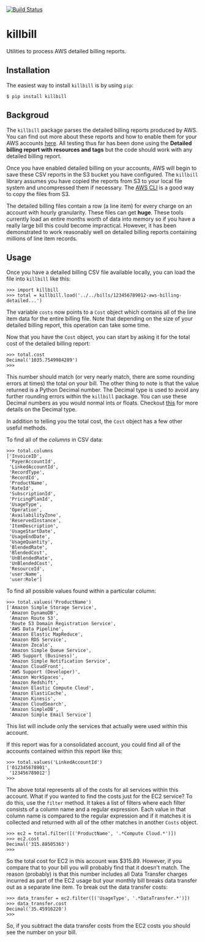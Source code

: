[![Build Status](https://travis-ci.org/scopely-devops/killbill.svg?branch=develop)](https://travis-ci.org/scopely-devops/killbill)

killbill
========

Utilities to process AWS detailed billing reports.

Installation
------------

The easiest way to install ``killbill`` is by using ``pip``:

    $ pip install killbill


Backgroud
---------

The ``killbill`` package parses the detailed billing reports produced by
AWS.  You can find out more about these reports and how to enable them
for your AWS accounts [here](http://docs.aws.amazon.com/awsaccountbilling/latest/aboutv2/detailed-billing-reports.html).  All testing thus far has been
done using the **Detailed billing report with resources and tags** but the
code should work with any detailed billing report.

Once you have enabled detailed billing on your accounts, AWS will begin to
save these CSV reports in the S3 bucket you have configured.  The ``killbill``
library assumes you have copied the reports from S3 to your local file
system and uncompressed them if necessary.  The [AWS CLI](https://aws.amazon.com/cli) is a good way to copy the files from S3.

The detailed billing files contain a row (a line item) for every charge on an
account with hourly granularity.  These files can get **huge**.  These tools
currently load an entire months worth of data into memory so if you have a
really large bill this could become impractical.  However, it has been
demonstrated to work reasonably well on detailed billing reports containing
millions of line item records.

Usage
-----

Once you have a detailed billing CSV file available locally, you can load
the file into ``killbill`` like this:

    >>> import killbill
    >>> total = killbill.load('../../bills/123456789012-aws-billing-detailed...')

The variable ``costs`` now points to a ``Cost`` object which contains all of
the line item data for the entire billing file.  Note that depending on the
size of your detailed billing report, this operation can take some time.

Now that you have the ``Cost`` object, you can start by asking it for 
the total cost of the detailed billing report:

    >>> total.cost
    Decimal('1035.7549984289')
    >>>

This number should match (or very nearly match, there are some rounding
errors at times) the total on your bill.  The other thing to note is that
the value returned is a Python Decimal number.  The Decimal type is used
to avoid any further rounding errors within the ``killbill`` package.
You can use these Decimal numbers as you would normal ints or floats.
Checkout [this](https://docs.python.org/2/library/decimal.html)
for more details on the Decimal type.

In addition to telling you the total cost, the ``Cost`` object has
a few other useful methods.

To find all of the *columns* in CSV data:

    >>> total.columns
    ['InvoiceID',
     'PayerAccountId',
     'LinkedAccountId',
     'RecordType',
     'RecordId',
     'ProductName',
     'RateId',
     'SubscriptionId',
     'PricingPlanId',
     'UsageType',
     'Operation',
     'AvailabilityZone',
     'ReservedInstance',
     'ItemDescription',
     'UsageStartDate',
     'UsageEndDate',
     'UsageQuantity',
     'BlendedRate',
     'BlendedCost',
     'UnBlendedRate',
     'UnBlendedCost',
     'ResourceId',
     'user:Name',
     'user:Role']

To find all possible values found within a particular column:

    >>> total.values('ProductName')
    ['Amazon Simple Storage Service',
     'Amazon DynamoDB',
     'Amazon Route 53',
     'Route 53 Domain Registration Service',
     'AWS Data Pipeline',
     'Amazon Elastic MapReduce',
     'Amazon RDS Service',
     'Amazon Zocalo',
     'Amazon Simple Queue Service',
     'AWS Support (Business)',
     'Amazon Simple Notification Service',
     'Amazon CloudFront',
     'AWS Support (Developer)',
     'Amazon WorkSpaces',
     'Amazon Redshift',
     'Amazon Elastic Compute Cloud',
     'Amazon ElastiCache',
     'Amazon Kinesis',
     'Amazon CloudSearch',
     'Amazon SimpleDB',
     'Amazon Simple Email Service']

This list will include only the services that actually were used within
this account.

If this report was for a consolidated account, you could find all of the
accounts contained within this report like this:

    >>> total.values('LinkedAccountId')
    ['012345678901',
     '123456789012']
    >>>

The above total represents all of the costs for all services within this
account.  What if you wanted to find the costs just for the EC2 service?
To do this, use the ``filter`` method.  It takes a list of filters where
each filter consists of a column name and a regular expression.  Each value in
that column name is compared to the regular expression and if it matches
it is collected and returned with all of the other matches in another
``Costs`` object.

    >>> ec2 = total.filter([('ProductName', '.*Compute Cloud.*')])
    >>> ec2.cost
    Decimal('315.88505363')
    >>>

So the total cost for EC2 in this account was $315.89.  However, if you
compare that to your bill you will probably find that it doesn't match.
The reason (probably) is that this number includes all Data Transfer
charges incurred as part of the EC2 usage but your monthly bill breaks
data transfer out as a separate line item.  To break out the data transfer
costs:

    >>> data_transfer = ec2.filter([('UsageType', '.*DataTransfer.*')])
    >>> data_transfer.cost
    Decimal('35.45916220')
    >>>

So, if you subtract the data transfer costs from the EC2 costs you should
see the number on your bill.
